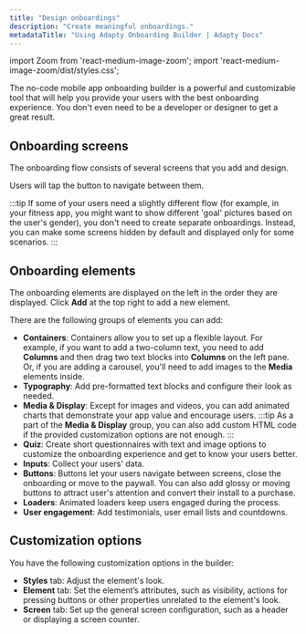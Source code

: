 ```yaml
---
title: "Design onboardings"
description: "Create meaningful onboardings."
metadataTitle: "Using Adapty Onboarding Builder | Adapty Docs"
---
```


import Zoom from 'react-medium-image-zoom';
import 'react-medium-image-zoom/dist/styles.css';

The no-code mobile app onboarding builder is a powerful and customizable tool that will help you provide your users with the best onboarding experience. You don't even need to be a developer or designer to get a great result.

## Onboarding screens

The onboarding flow consists of several screens that you add and design.

Users will tap the button to navigate between them.

:::tip
If some of your users need a slightly different flow (for example, in your fitness app, you might want to show different 'goal' pictures based on the user's gender), you don't need to create separate onboardings. Instead, you can make some screens hidden by default and displayed only for some scenarios.
:::

## Onboarding elements

The onboarding elements are displayed on the left in the order they are displayed. Click **Add** at the top right to add a new element.

There are the following groups of elements you can add:

- **Containers**: Containers allow you to set up a flexible layout. For example, if you want to add a two-column text, you need to add **Columns** and then drag two text blocks into **Columns** on the left pane. Or, if you are adding a carousel, you'll need to add images to the **Media** elements inside.
- **Typography**: Add pre-formatted text blocks and configure their look as needed.
- **Media & Display**: Except for images and videos, you can add animated charts that demonstrate your app value and encourage users.
:::tip
As a part of the **Media & Display** group, you can also add custom HTML code if the provided customization options are not enough.
:::
- **Quiz**: Create short questionnaires with text and image options to customize the onboarding experience and get to know your users better.
- **Inputs**: Collect your users' data.
- **Buttons**: Buttons let your users navigate between screens, close the onboarding or move to the paywall. You can also add glossy or moving buttons to attract user's attention and convert their install to a purchase.
- **Loaders**: Animated loaders keep users engaged during the process.
- **User engagement**: Add testimonials, user email lists and countdowns.

## Customization options

You have the following customization options in the builder:
- **Styles** tab: Adjust the element's look. 
- **Element** tab: Set the element’s attributes, such as visibility, actions for pressing buttons or other properties unrelated to the element's look.
- **Screen** tab: Set up the general screen configuration, such as a header or displaying a screen counter.